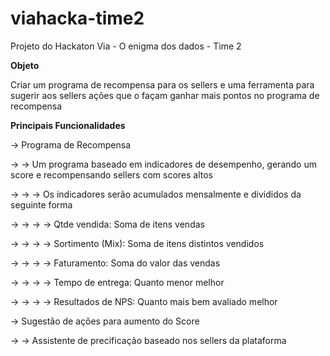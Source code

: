 # viahacka-time2
Projeto do Hackaton Via - O enigma dos dados - Time 2

**Objeto**

Criar um programa de recompensa para os sellers e uma ferramenta para sugerir aos sellers ações que o façam ganhar mais pontos no programa de recompensa

**Principais Funcionalidades**

  -> Programa de Recompensa
  
  -> -> Um programa baseado em indicadores de desempenho, gerando um score e recompensando sellers com scores altos

  -> -> -> Os indicadores serão acumulados mensalmente e divididos da seguinte forma

  -> -> -> -> Qtde vendida: Soma de itens vendas   
  
  -> -> -> -> Sortimento (Mix): Soma de itens distintos vendidos   

  -> -> -> -> Faturamento: Soma do valor das vendas 

  -> -> -> -> Tempo de entrega: Quanto menor melhor

  -> -> -> -> Resultados de NPS: Quanto mais bem avaliado melhor 
        
  -> Sugestão de ações para aumento do Score 
  
  -> -> Assistente de precificação baseado nos sellers da plataforma
